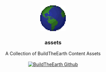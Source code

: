 <br/>
<p align="center">
  <a href="https://github.com/BuildTheEarth/assets">
    <img src="images/logos/logo.png" alt="Logo" width="80" height="80">
  </a>

  <h3 align="center">assets</h3>

  <p align="center">
    A Collection of BuildTheEarth Content Assets
    <br/>
    <br/>
    <a href="https://github.com/BuildTheEarth"><img src="https://go.buildtheearth.net/official-shield" alt="BuildTheEarth Github"></a>
  </p>
</p>


